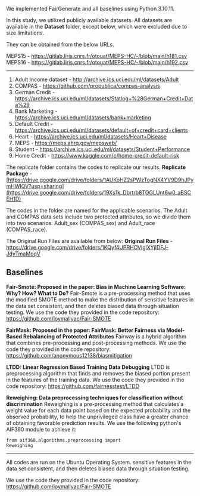 
We implemented FairGenerate and all baselines using Python 3.10.11.

In this study, we utilized publicly available datasets. All datasets are available in the **Dataset** folder, except below, which were excluded due to size limitations.

They can be obtained from the below URLs.

MEPS15 - https://gitlab.liris.cnrs.fr/otouat/MEPS-HC/-/blob/main/h181.csv <br />
MEPS16 - https://gitlab.liris.cnrs.fr/otouat/MEPS-HC/-/blob/main/h192.csv

********************************************************************************************************

1. Adult Income dataset - http://archive.ics.uci.edu/ml/datasets/Adult
2. COMPAS - https://github.com/propublica/compas-analysis
3. German Credit - https://archive.ics.uci.edu/ml/datasets/Statlog+%28German+Credit+Data%29
4. Bank Marketing - https://archive.ics.uci.edu/ml/datasets/bank+marketing
5. Default Credit - https://archive.ics.uci.edu/ml/datasets/default+of+credit+card+clients
6. Heart - https://archive.ics.uci.edu/ml/datasets/Heart+Disease
7. MEPS - https://meps.ahrq.gov/mepsweb/
8. Student - https://archive.ics.uci.edu/ml/datasets/Student+Performance
9. Home Credit - https://www.kaggle.com/c/home-credit-default-risk

The replicate folder contains the codes to replicate our results. 
**Replicate Package** -  [https://drive.google.com/drive/folders/1AUKoHZ2sPWzTogNX4YV9D9hJPymHWIQV?usp=sharing](https://drive.google.com/drive/folders/19Xs1k_Dbrtrb8TOGLUnt6w0_aBSCEH1D)

The codes in the folder are named for the applicable scenarios. The Adult and COMPAS data sets include two protected attributes, so we divide them into two scenarios: Adult_sex (COMPAS_sex) and Adult_race (COMPAS_race).

The Original Run Files are available from below:
**Original Run Files** - [https://drive.google.com/drive/folders/1KQyf4UPRHOVlglXYjIDFJ-JdyTmaMoqV ](https://drive.google.com/drive/folders/1KQyf4UPRHOVlglXYjIDFJ-JdyTmaMoqV)

Baselines
-----------------------------------------------------
**Fair-Smote: Proposed in the paper: Bias in Machine Learning Software: Why? How? What to Do?**
Fair-Smote is a pre-processing method that uses the modified SMOTE method to make the distribution of sensitive features in the data set consistent, and then deletes biased data through situation testing.
We use the code they provided in the code repository: https://github.com/joymallyac/Fair-SMOTE

**FairMask: Proposed in the paper: FairMask: Better Fairness via Model-Based Rebalancing of Protected Attributes**
Fairway is a hybrid algorithm that combines pre-processing and post-processing methods. 
We use the code they provided in the code repository: https://github.com/anonymous12138/biasmitigation 

**LTDD: Linear Regression Based Training Data Debugging**
LTDD is preprocessing algorithm that finds and removes the biased portion present in the features of the training data.
We use the code they provided in the code repository: https://github.com/fairnesstest/LTDD
 
**Reweighing: Data preprocessing techniques for classification without discrimination**
Reweighing is a pre-processing method that calculates a weight value for each data point based on the expected probability and the observed probability, to help the unprivileged class have a greater chance of obtaining favorable prediction results. 
We use the following python's AIF360 module to achieve it:

<code>from aif360.algorithms.preprocessing import Reweighing</code>

-----------------------------------------------------

All codes are run on the Ubuntu Operating System. 
sensitive features in the data set consistent, and then deletes biased data through situation testing.

We use the code they provided in the code repository: https://github.com/joymallyac/Fair-SMOTE
